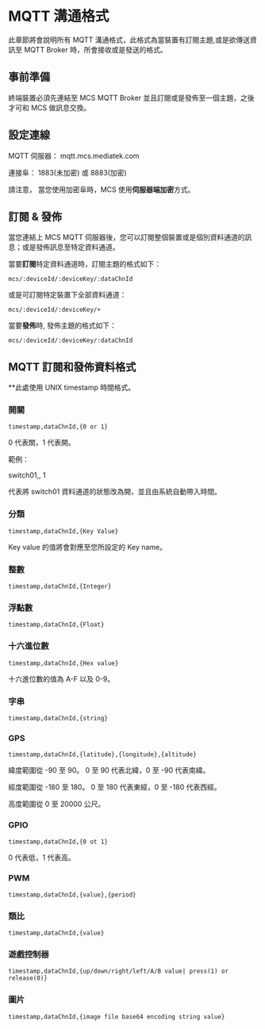 # MQTT 溝通格式

此章節將會說明所有 MQTT 溝通格式，此格式為當裝置有訂閱主題,或是欲傳送資訊至 MQTT Broker 時，所會接收或是發送的格式。


## 事前準備

終端裝置必須先連結至 MCS MQTT Broker 並且訂閱或是發佈至一個主題，之後才可和 MCS 做訊息交換。


## 設定連線

MQTT 伺服器： mqtt.mcs.mediatek.com

連接阜： 1883(未加密) 或 8883(加密)

請注意， 當您使用加密阜時，MCS 使用**伺服器端加密**方式。

## 訂閱 & 發佈

當您連結上 MCS MQTT 伺服器後，您可以訂閱整個裝置或是個別資料通道的訊息；或是發佈訊息至特定資料通道。

當要**訂閱**特定資料通道時，訂閱主題的格式如下：

```
mcs/:deviceId/:deviceKey/:dataChnId
```

或是可訂閱特定裝置下全部資料通道：

```
mcs/:deviceId/:deviceKey/+
```

當要**發佈**時, 發佈主題的格式如下：

```
mcs/:deviceId/:deviceKey/:dataChnId
```

## MQTT 訂閱和發佈資料格式

**此處使用 UNIX timestamp 時間格式。

### 開關

```
timestamp,dataChnId,{0 or 1}

```
0 代表關，1 代表開。

範例：

switch01,, 1

代表將 switch01 資料通道的狀態改為開，並且由系統自動帶入時間。

### 分類
```
timestamp,dataChnId,{Key Value}
```
Key value 的值將會對應至您所設定的 Key name。

### 整數
```
timestamp,dataChnId,{Integer}
```

### 浮點數
```
timestamp,dataChnId,{Float}
```

### 十六進位數
```
timestamp,dataChnId,{Hex value}
```
十六進位數的值為 A-F 以及 0-9。

### 字串
```
timestamp,dataChnId,{string}
```

### GPS
```
timestamp,dataChnId,{latitude},{longitude},{altitude}
```

緯度範圍從 -90 至 90。 0 至 90 代表北緯，0 至 -90 代表南緯。

經度範圍從 -180 至 180。 0 至 180 代表東經，0 至 -180 代表西經。

高度範圍從 0 至 20000 公尺。

### GPIO
```
timestamp,dataChnId,{0 ot 1}
```
0 代表低，1 代表高。

### PWM
```
timestamp,dataChnId,{value},{period}

```

### 類比
```
timestamp,dataChnId,{value}

```

### 遊戲控制器
```
timestamp,dataChnId,{up/down/right/left/A/B value| press(1) or release(0)}

```

### 圖片
```
timestamp,dataChnId,{image file base64 encoding string value}

```

